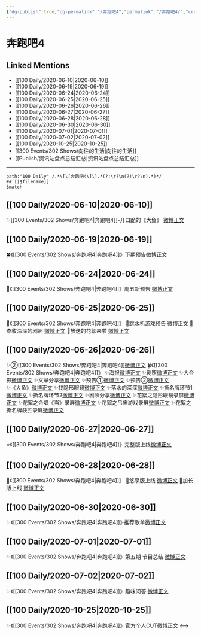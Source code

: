 ```yaml
---
{"dg-publish":true,"dg-permalink":"/奔跑吧4","permalink":"/奔跑吧4/","created":"2023-04-05T20:57:35.000+08:00","updated":"2023-04-10T16:39:48.000+08:00"}
---
```


# 奔跑吧4

## Linked Mentions
- [[100 Daily/2020-06-10\|2020-06-10]]
- [[100 Daily/2020-06-19\|2020-06-19]]
- [[100 Daily/2020-06-24\|2020-06-24]]
- [[100 Daily/2020-06-25\|2020-06-25]]
- [[100 Daily/2020-06-26\|2020-06-26]]
- [[100 Daily/2020-06-27\|2020-06-27]]
- [[100 Daily/2020-06-28\|2020-06-28]]
- [[100 Daily/2020-06-30\|2020-06-30]]
- [[100 Daily/2020-07-01\|2020-07-01]]
- [[100 Daily/2020-07-02\|2020-07-02]]
- [[100 Daily/2020-10-25\|2020-10-25]]
- [[300 Events/302 Shows/向往的生活\|向往的生活]]
- [[Publish/资讯站盘点总结汇总\|资讯站盘点总结汇总]]


---

```expander
path:"100 Daily" /.*\[\[奔跑吧4\]\].*(?:\r?\n(?!\r?\n).*)*/
## [[$filename]]
$match
```
## [[100 Daily/2020-06-10\|2020-06-10]]
✨[[300 Events/302 Shows/奔跑吧4\|奔跑吧4]]-开口跪的《大鱼》 [微博正文](https://m.weibo.cn/6466290670/4514236535945816)
## [[100 Daily/2020-06-19\|2020-06-19]]
🍀《[[300 Events/302 Shows/奔跑吧4\|奔跑吧4]]》下期预告[微博正文](https://m.weibo.cn/6466290670/4517668608412691)
## [[100 Daily/2020-06-24\|2020-06-24]]
🌱《[[300 Events/302 Shows/奔跑吧4\|奔跑吧4]]》周五新预告 [微博正文](https://m.weibo.cn/6466290670/4519308007016675)
## [[100 Daily/2020-06-25\|2020-06-25]]
🌟《[[300 Events/302 Shows/奔跑吧4\|奔跑吧4]]》
🌱跳水机游戏预告 [微博正文](https://m.weibo.cn/6466290670/4519670801919474)
🌱查收深深的剧照 [微博正文](https://m.weibo.cn/6466290670/4519737609210081)
🌱放送的花絮来啦 [微博正文](https://m.weibo.cn/6466290670/4519760932527055)
## [[100 Daily/2020-06-26\|2020-06-26]]
✨②[[300 Events/302 Shows/奔跑吧4\|奔跑吧4]][微博正文](https://m.weibo.cn/6466290670/4520143944058668)
🍀《[[300 Events/302 Shows/奔跑吧4\|奔跑吧4]]》
✨海报[微博正文](https://m.weibo.cn/6466290670/4520008724034451)
✨剧照[微博正文](https://m.weibo.cn/6466290670/4520137183505498)
✨大合影[微博正文](https://m.weibo.cn/6466290670/4520021814095944)
✨文章分享[微博正文](https://m.weibo.cn/6466290670/4520020996657221)
✨预告①[微博正文](https://m.weibo.cn/6466290670/4520038075949700)
✨预告②[微博正文](https://m.weibo.cn/6466290670/4520167113790172)
✨《大鱼》[微博正文](https://m.weibo.cn/6466290670/4520180842079242)
✨找隐形眼镜[微博正文](https://m.weibo.cn/6466290670/4520187502700550)
✨落水的深深[微博正文](https://m.weibo.cn/6466290670/4520188307185161)
✨撕名牌环节1[微博正文](https://m.weibo.cn/6466290670/4520197069001186)
✨撕名牌环节2[微博正文](https://m.weibo.cn/6466290670/4520198276889908)
✨剧照分享[微博正文](https://m.weibo.cn/6466290670/4520201527236938)
✨花絮之隐形眼镜录屏[微博正文](https://m.weibo.cn/6466290670/4520190274058692)
✨花絮之合唱《当》录屏[微博正文](https://m.weibo.cn/6466290670/4520196859351965)
✨花絮之吊床游戏录屏[微博正文](https://m.weibo.cn/6466290670/4520203743191530)
✨花絮之撕名牌获胜录屏[微博正文](https://m.weibo.cn/6466290670/4520211477224516)
## [[100 Daily/2020-06-27\|2020-06-27]]
⭐《[[300 Events/302 Shows/奔跑吧4\|奔跑吧4]]》完整版上线[微博正文](https://m.weibo.cn/6466290670/4520388715896908)
## [[100 Daily/2020-06-28\|2020-06-28]]
🌱《[[300 Events/302 Shows/奔跑吧4\|奔跑吧4]]》
🌟悠享版上线 [微博正文](https://m.weibo.cn/6466290670/4520768836912914)
🌟加长版上线 [微博正文](https://m.weibo.cn/6466290670/4520832250006595)
## [[100 Daily/2020-06-30\|2020-06-30]]
✨《[[300 Events/302 Shows/奔跑吧4\|奔跑吧4]]》·推荐歌单[微博正文](https://m.weibo.cn/6466290670/4521574432088825)
## [[100 Daily/2020-07-01\|2020-07-01]]
✨《[[300 Events/302 Shows/奔跑吧4\|奔跑吧4]]》第五期 节目总结 [微博正文](https://weibo.com/6466290670/J9exnkzNU)
## [[100 Daily/2020-07-02\|2020-07-02]]
✨《[[300 Events/302 Shows/奔跑吧4\|奔跑吧4]]》趣味问答 [微博正文](https://m.weibo.cn/6466290670/4522334868746742)
## [[100 Daily/2020-10-25\|2020-10-25]]
✨《[[300 Events/302 Shows/奔跑吧4\|奔跑吧4]]》官方个人CUT[微博正文](https://m.weibo.cn/6466290670/4563920441054202)
<-->